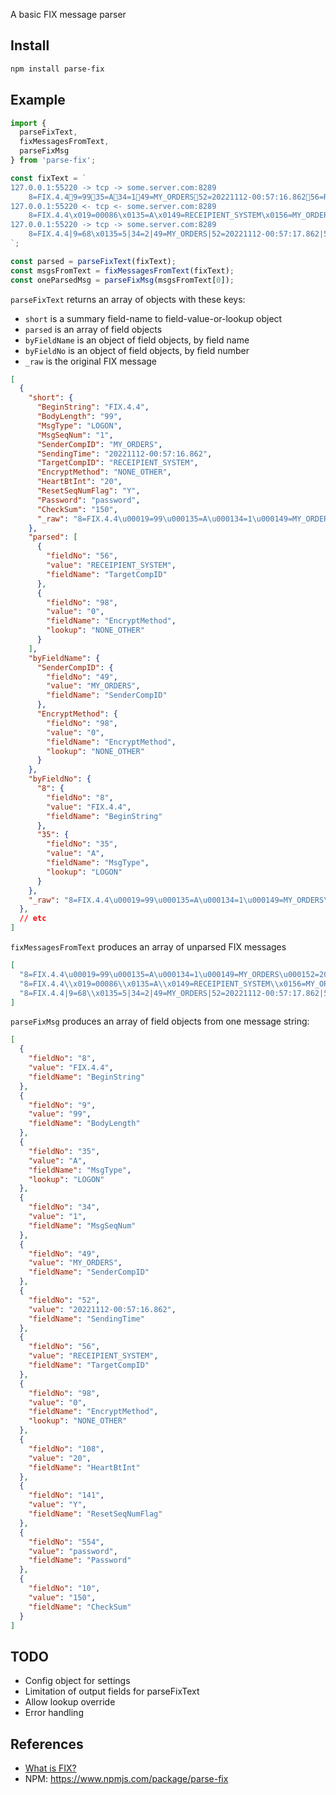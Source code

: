 A basic FIX message parser

## Install

```sh
npm install parse-fix
```

## Example

```js
import { 
  parseFixText, 
  fixMessagesFromText, 
  parseFixMsg 
} from 'parse-fix';

const fixText = `
127.0.0.1:55220 -> tcp -> some.server.com:8289
    8=FIX.4.49=9935=A34=149=MY_ORDERS52=20221112-00:57:16.86256=RECEIPIENT_SYSTEM98=0108=20141=Y554=password10=150
127.0.0.1:55220 <- tcp <- some.server.com:8289
    8=FIX.4.4\x019=00086\x0135=A\x0149=RECEIPIENT_SYSTEM\x0156=MY_ORDERS\x0134=1\x0152=20221112-00:57:17.090\x0198=0\x01108=20\x01141=Y\x0110=045\x01
127.0.0.1:55220 -> tcp -> some.server.com:8289
    8=FIX.4.4|9=68\x0135=5|34=2|49=MY_ORDERS|52=20221112-00:57:17.862|56=RECEIPIENT_SYSTEM|10=084|
`;

const parsed = parseFixText(fixText);
const msgsFromText = fixMessagesFromText(fixText);
const oneParsedMsg = parseFixMsg(msgsFromText[0]);
```

`parseFixText` returns an array of objects with these keys:
* `short` is a summary field-name to field-value-or-lookup object
* `parsed` is an array of field objects
* `byFieldName` is an object of field objects, by field name
* `byFieldNo` is an object of field objects, by field number
* `_raw` is the original FIX message

```json
[
  {
    "short": {
      "BeginString": "FIX.4.4",
      "BodyLength": "99",
      "MsgType": "LOGON",
      "MsgSeqNum": "1",
      "SenderCompID": "MY_ORDERS",
      "SendingTime": "20221112-00:57:16.862",
      "TargetCompID": "RECEIPIENT_SYSTEM",
      "EncryptMethod": "NONE_OTHER",
      "HeartBtInt": "20",
      "ResetSeqNumFlag": "Y",
      "Password": "password",
      "CheckSum": "150",
      "_raw": "8=FIX.4.4\u00019=99\u000135=A\u000134=1\u000149=MY_ORDERS\u000152=20221112-00:57:16.862\u000156=RECEIPIENT_SYSTEM\u000198=0\u0001108=20\u0001141=Y\u0001554=password\u000110=150\u0001"
    },
    "parsed": [
      {
        "fieldNo": "56",
        "value": "RECEIPIENT_SYSTEM",
        "fieldName": "TargetCompID"
      },
      {
        "fieldNo": "98",
        "value": "0",
        "fieldName": "EncryptMethod",
        "lookup": "NONE_OTHER"
      }
    ],
    "byFieldName": {
      "SenderCompID": {
        "fieldNo": "49",
        "value": "MY_ORDERS",
        "fieldName": "SenderCompID"
      },
      "EncryptMethod": {
        "fieldNo": "98",
        "value": "0",
        "fieldName": "EncryptMethod",
        "lookup": "NONE_OTHER"
      }
    },
    "byFieldNo": {
      "8": {
        "fieldNo": "8",
        "value": "FIX.4.4",
        "fieldName": "BeginString"
      },
      "35": {
        "fieldNo": "35",
        "value": "A",
        "fieldName": "MsgType",
        "lookup": "LOGON"
      }
    },
    "_raw": "8=FIX.4.4\u00019=99\u000135=A\u000134=1\u000149=MY_ORDERS\u000152=20221112-00:57:16.862\u000156=RECEIPIENT_SYSTEM\u000198=0\u0001108=20\u0001141=Y\u0001554=password\u000110=150\u0001"
  },
  // etc
]
```

`fixMessagesFromText` produces an array of unparsed FIX messages

```json
[
  "8=FIX.4.4\u00019=99\u000135=A\u000134=1\u000149=MY_ORDERS\u000152=20221112-00:57:16.862\u000156=RECEIPIENT_SYSTEM\u000198=0\u0001108=20\u0001141=Y\u0001554=password\u000110=150\u0001",
  "8=FIX.4.4\\x019=00086\\x0135=A\\x0149=RECEIPIENT_SYSTEM\\x0156=MY_ORDERS\\x0134=1\\x0152=20221112-00:57:17.090\\x0198=0\\x01108=20\\x01141=Y\\x0110=045\\x01",
  "8=FIX.4.4|9=68\\x0135=5|34=2|49=MY_ORDERS|52=20221112-00:57:17.862|56=RECEIPIENT_SYSTEM|10=084|"
]
```

`parseFixMsg` produces an array of field objects from one message string:

```json
[
  {
    "fieldNo": "8",
    "value": "FIX.4.4",
    "fieldName": "BeginString"
  },
  {
    "fieldNo": "9",
    "value": "99",
    "fieldName": "BodyLength"
  },
  {
    "fieldNo": "35",
    "value": "A",
    "fieldName": "MsgType",
    "lookup": "LOGON"
  },
  {
    "fieldNo": "34",
    "value": "1",
    "fieldName": "MsgSeqNum"
  },
  {
    "fieldNo": "49",
    "value": "MY_ORDERS",
    "fieldName": "SenderCompID"
  },
  {
    "fieldNo": "52",
    "value": "20221112-00:57:16.862",
    "fieldName": "SendingTime"
  },
  {
    "fieldNo": "56",
    "value": "RECEIPIENT_SYSTEM",
    "fieldName": "TargetCompID"
  },
  {
    "fieldNo": "98",
    "value": "0",
    "fieldName": "EncryptMethod",
    "lookup": "NONE_OTHER"
  },
  {
    "fieldNo": "108",
    "value": "20",
    "fieldName": "HeartBtInt"
  },
  {
    "fieldNo": "141",
    "value": "Y",
    "fieldName": "ResetSeqNumFlag"
  },
  {
    "fieldNo": "554",
    "value": "password",
    "fieldName": "Password"
  },
  {
    "fieldNo": "10",
    "value": "150",
    "fieldName": "CheckSum"
  }
]
```

## TODO

* Config object for settings
* Limitation of output fields for parseFixText
* Allow lookup override
* Error handling

## References

* [What is FIX?](https://www.fixtrading.org/what-is-fix/)
* NPM: https://www.npmjs.com/package/parse-fix